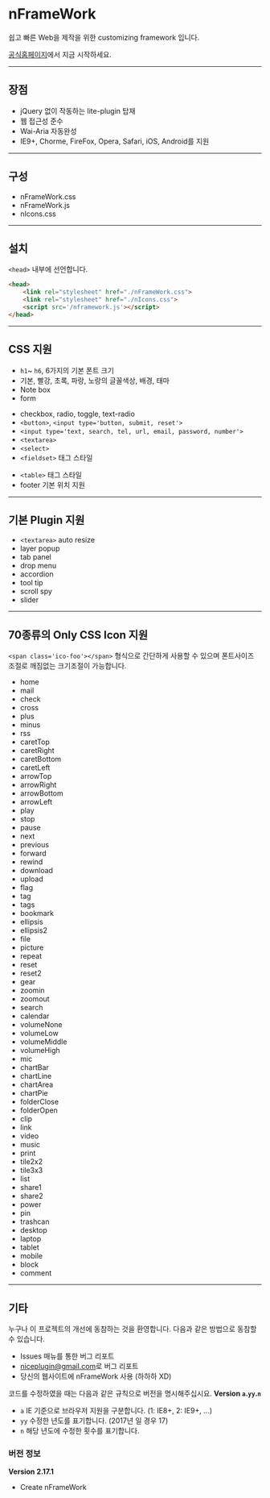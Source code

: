 # nFrameWork
쉽고 빠른 Web을 제작을 위한 customizing framework 입니다.

[공식홈페이지](https://github.com/niceplugin/nFrameWork)에서 지금 시작하세요.

***

## 장점

* jQuery 없이 작동하는 lite-plugin 탑재
* 웹 접근성 준수
* Wai-Aria 자동완성
* IE9+, Chorme, FireFox, Opera, Safari, iOS, Android를 지원

***

## 구성

* nFrameWork.css
* nFrameWork.js
* nIcons.css

***

## 설치
`<head>` 내부에 선언합니다.
```html    
<head>
    <link rel="stylesheet" href="./nFrameWork.css">
    <link rel="stylesheet" href="./nIcons.css">
    <script src='/nframework.js'></script>
</head>
```

***

## CSS 지원

* `h1`~ `h6`, 6가지의 기본 폰트 크기
* 기본, 빨강, 초록, 파랑, 노랑의 글꼴색상, 배경, 태마
* Note box
* form
 - checkbox, radio, toggle, text-radio
 - `<button>`, `<input type='button, submit, reset'>`
 - `<input type='text, search, tel, url, email, password, number'>`
 - `<textarea>`
 - `<select>`
 - `<fieldset>` 태그 스타일
* `<table>` 태그 스타일
* footer 기본 위치 지원

***

## 기본 Plugin 지원

* `<textarea>` auto resize
* layer popup
* tab panel
* drop menu
* accordion
* tool tip
* scroll spy
* slider

***

## 70종류의 Only CSS Icon 지원
`<span class='ico-foo'></span>` 형식으로 간단하게 사용할 수 있으며 폰트사이즈 조절로 깨짐없는 크기조절이 가능합니다.
* home
* mail
* check
* cross
* plus
* minus
* rss
* caretTop
* caretRight
* caretBottom
* caretLeft
* arrowTop
* arrowRight
* arrowBottom
* arrowLeft
* play
* stop
* pause
* next
* previous
* forward
* rewind
* download
* upload
* flag
* tag
* tags
* bookmark
* ellipsis
* ellipsis2
* file
* picture
* repeat
* reset
* reset2
* gear
* zoomin
* zoomout
* search
* calendar
* volumeNone
* volumeLow
* volumeMiddle
* volumeHigh
* mic
* chartBar
* chartLine
* chartArea
* chartPie
* folderClose
* folderOpen
* clip
* link
* video
* music
* print
* tile2x2
* tile3x3
* list
* share1
* share2
* power
* pin
* trashcan
* desktop
* laptop
* tablet
* mobile
* block
* comment

***

## 기타
누구나 이 프로젝트의 개선에 동참하는 것을 환영합니다.
다음과 같은 방법으로 동참할 수 있습니다.
* Issues 매뉴를 통한 버그 리포트
* <niceplugin@gmail.com>로 버그 리포트
* 당신의 웹사이트에 nFrameWork 사용 (하하하 XD)


코드를 수정하였을 때는 다음과 같은 규칙으로 버전을 명시해주십시요.
**Version `a`.`yy`.`n`**
* `a` IE 기준으로 브라우저 지원을 구분합니다. (1: IE8+, 2: IE9+, ...)
* `yy` 수정한 년도를 표기합니다. (2017년 일 경우 17)
* `n` 해당 년도에 수정한 횟수를 표기합니다.

### 버전 정보
**Version 2.17.1**
* Create nFrameWork